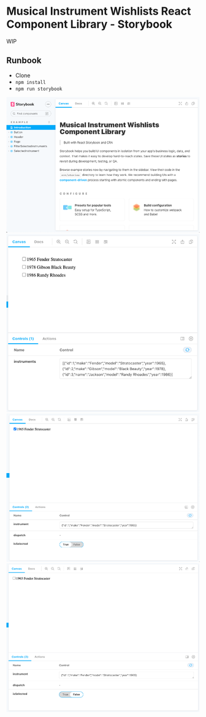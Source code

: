 # Musical Instrument Wishlists React Component Library - Storybook

WIP

## Runbook
- Clone
- `npm install`
- `npm run storybook`

![Musical instrument wishlists Component UI Library Storybook](./img/overview-storybook.png "Musical instrument wishlists Component UI Library Storybook")
![Selected List of instruments](./img/SelectedList.png "Selected List of instruments")
![Selected Item instrument](./img/SelectedItemTrue.png "selected instrument item")
![DeSelected Item instrument](./img/SelectedItemFalse.png "de-selected instrument item")
